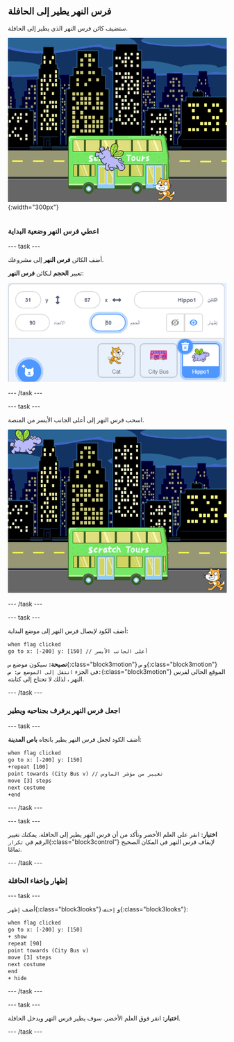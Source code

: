 ## فرس النهر يطير إلى الحافلة

<div style="display: flex; flex-wrap: wrap">
<div style="flex-basis: 200px; flex-grow: 1; margin-right: 15px;">
ستضيف كائن فرس النهر الذي يطير إلى الحافلة.
</div>
<div>

![فرس النهر يطير إلى الحافلة.](images/hippo-flies.png){:width="300px"}

</div>
</div>

### اعطي فرس النهر وضعية البداية

--- task ---

أضف الكائن **فرس النهر** إلى مشروعك.

تغيير **الحجم** لـكائن **فرس النهر**:

![جزء للكائن فرس النهر ، مع ضبط الحجم على 50.](images/hippo-sprite-size.png)

--- /task ---

--- task ---

اسحب فرس النهر إلى أعلى الجانب الأيسر من المنصة.

![كائن Hippo1 الموجود أعلى الجانب الأيسر من المنصة.](images/hippo-sprite-stage.png)

--- /task ---

--- task ---

أضف الكود لإيصال فرس النهر إلى موضع البداية:

```blocks3
when flag clicked
go to x: [-200] y: [150] // أعلى الجانب الأيسر
```

**نصيحة:** سيكون موضع `س`{:class="block3motion"} و `ص`{:class="block3motion"} في الجزء `انتقل إلى الموضع س: ص:`{:class="block3motion"} الموقع الحالي لفرس النهر ، لذلك لا تحتاج إلى كتابته.

--- /task ---

### اجعل فرس النهر يرفرف بجناحيه ويطير

--- task ---

أضف الكود لجعل فرس النهر يطير باتجاه **باص المدينة**:

```blocks3
when flag clicked
go to x: [-200] y: [150] 
+repeat [100] 
point towards (City Bus v) // تغيير من مؤشر الماوس
move [3] steps
next costume
+end
```

--- /task ---

--- task ---

**اختبار:** انقر على العلم الأخضر وتأكد من أن فرس النهر يطير إلى الحافلة. يمكنك تغيير الرقم في `تكرار`{:class="block3control"} لإيقاف فرس النهر في المكان الصحيح تمامًا.

--- /task ---

### إظهار وإخفاء الحافلة

--- task ---

أضف `إظهر`{:class="block3looks"} و `إختف`{:class="block3looks"}:

```blocks3
when flag clicked
go to x: [-200] y: [150] 
+ show
repeat [90] 
point towards (City Bus v)
move [3] steps
next costume
end
+ hide
```

--- /task ---

--- task ---

**اختبار:** انقر فوق العلم الأخضر. سوف يطير فرس النهر ويدخل الحافلة.

--- /task ---
